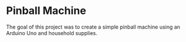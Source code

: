 # Pinball Machine 

The goal of this project was to create a simple pinball machine using an Arduino Uno and household supplies.

